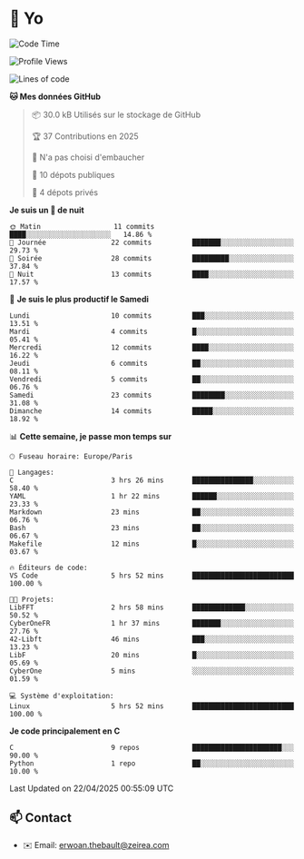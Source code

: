 # 👋 Yo

<!--START_SECTION:waka-->
![Code Time](http://img.shields.io/badge/Code%20Time-5%20hrs%2052%20mins-blue)

![Profile Views](http://img.shields.io/badge/Vues%20du%20profil-157-blue)

![Lines of code](https://img.shields.io/badge/Depuis%20Hello%20World%2C%20j%27ai%20%C3%A9crit-739.6%20thousand%20Lignes%20de%20code-blue)

**🐱 Mes données GitHub** 

> 📦 30.0 kB Utilisés sur le stockage de GitHub 
 > 
> 🏆 37 Contributions en 2025
 > 
> 🚫 N'a pas choisi d'embaucher
 > 
> 📜 10 dépots publiques 
 > 
> 🔑 4 dépots privés 
 > 
**Je suis un 🦉 de nuit** 

```text
🌞 Matin                  11 commits          ████░░░░░░░░░░░░░░░░░░░░░   14.86 % 
🌆 Journée                22 commits          ███████░░░░░░░░░░░░░░░░░░   29.73 % 
🌃 Soirée                 28 commits          █████████░░░░░░░░░░░░░░░░   37.84 % 
🌙 Nuit                   13 commits          ████░░░░░░░░░░░░░░░░░░░░░   17.57 % 
```
📅 **Je suis le plus productif le Samedi** 

```text
Lundi                    10 commits          ███░░░░░░░░░░░░░░░░░░░░░░   13.51 % 
Mardi                    4 commits           █░░░░░░░░░░░░░░░░░░░░░░░░   05.41 % 
Mercredi                 12 commits          ████░░░░░░░░░░░░░░░░░░░░░   16.22 % 
Jeudi                    6 commits           ██░░░░░░░░░░░░░░░░░░░░░░░   08.11 % 
Vendredi                 5 commits           ██░░░░░░░░░░░░░░░░░░░░░░░   06.76 % 
Samedi                   23 commits          ████████░░░░░░░░░░░░░░░░░   31.08 % 
Dimanche                 14 commits          █████░░░░░░░░░░░░░░░░░░░░   18.92 % 
```


📊 **Cette semaine, je passe mon temps sur** 

```text
🕑︎ Fuseau horaire: Europe/Paris

💬 Langages: 
C                        3 hrs 26 mins       ███████████████░░░░░░░░░░   58.40 % 
YAML                     1 hr 22 mins        ██████░░░░░░░░░░░░░░░░░░░   23.33 % 
Markdown                 23 mins             ██░░░░░░░░░░░░░░░░░░░░░░░   06.76 % 
Bash                     23 mins             ██░░░░░░░░░░░░░░░░░░░░░░░   06.67 % 
Makefile                 12 mins             █░░░░░░░░░░░░░░░░░░░░░░░░   03.67 % 

🔥 Éditeurs de code: 
VS Code                  5 hrs 52 mins       █████████████████████████   100.00 % 

🐱‍💻 Projets: 
LibFFT                   2 hrs 58 mins       █████████████░░░░░░░░░░░░   50.52 % 
CyberOneFR               1 hr 37 mins        ███████░░░░░░░░░░░░░░░░░░   27.76 % 
42-Libft                 46 mins             ███░░░░░░░░░░░░░░░░░░░░░░   13.23 % 
LibF                     20 mins             █░░░░░░░░░░░░░░░░░░░░░░░░   05.69 % 
CyberOne                 5 mins              ░░░░░░░░░░░░░░░░░░░░░░░░░   01.59 % 

💻 Système d'exploitation: 
Linux                    5 hrs 52 mins       █████████████████████████   100.00 % 
```

**Je code principalement en C** 

```text
C                        9 repos             ██████████████████████░░░   90.00 % 
Python                   1 repo              ██░░░░░░░░░░░░░░░░░░░░░░░   10.00 % 
```




 Last Updated on 22/04/2025 00:55:09 UTC
<!--END_SECTION:waka-->

## 📫 Contact

- ✉️ Email: erwoan.thebault@zeirea.com
